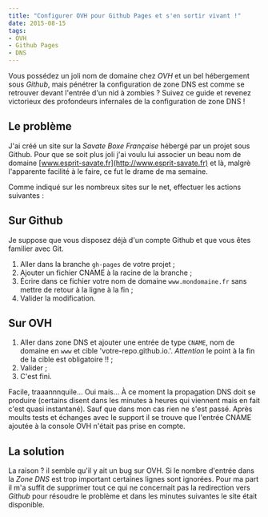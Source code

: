 ```yaml
---
title: "Configurer OVH pour Github Pages et s'en sortir vivant !"
date: 2015-08-15
tags: 
- OVH
- Github Pages
- DNS
---
```

Vous possédez un joli nom de domaine chez *OVH* et un bel hébergement sous *Github*, mais pénétrer la configuration de zone DNS est comme se retrouver devant l'entrée d'un nid à zombies ? Suivez ce guide et revenez victorieux des profondeurs infernales de la configuration de zone DNS !

## Le problème
J'ai créé un site sur la *Savate Boxe Française* hébergé par un projet sous Github. Pour que se soit plus joli j'ai voulu lui associer un beau nom de domaine [www.esprit-savate.fr](http://www.esprit-savate.fr) et là, malgrè l'apparente facilité à le faire, ce fut le drame de ma semaine.  


Comme indiqué sur les nombreux sites sur le net, effectuer les actions suivantes :

## Sur Github
Je suppose que vous disposez déjà d'un compte Github et que vous êtes familier avec Git.  


1. Aller dans la branche `gh-pages` de votre projet ;
1. Ajouter un fichier CNAME à la racine de la branche ;
1. &Eacute;crire dans ce fichier votre nom de domaine `www.mondomaine.fr` sans mettre de retour à la ligne à la fin ;
1. Valider la modification.

## Sur OVH

1. Aller dans zone DNS et ajouter une entrée de type `CNAME`, nom de domaine en `www` et cible 'votre-repo.github.io.'. *Attention* le point à la fin de la cible est obligatoire !! ;
1. Valider ;
1. C'est fini.

Facile, traaannnquile... Oui mais... &Agrave; ce moment la propagation DNS doit se produire (certains disent dans les minutes à heures qui viennent mais en fait c'est quasi instantané). Sauf que dans mon cas rien ne s'est passé. Après moults tests et échanges avec le support il se trouve que l'entrée CNAME ajoutée à la console OVH n'était pas prise en compte.

## La solution
La raison ? il semble qu'il y ait un bug sur OVH. Si le nombre d'entrée dans la *Zone DNS* est trop important certaines lignes sont ignorées. Pour ma part il m'a suffit de supprimer tout ce qui ne concernait pas la redirection vers *Github* pour résoudre le problème et dans les minutes suivantes le site était disponible.